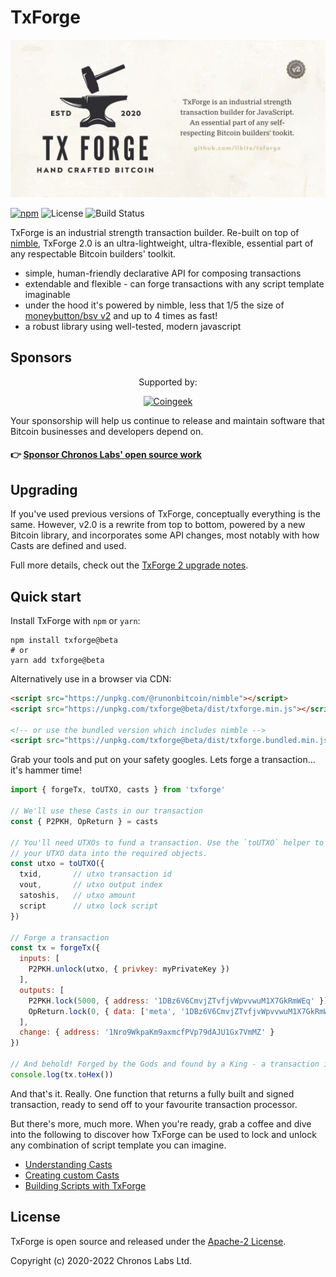 # TxForge

![Industrial strength transaction builder](https://raw.githubusercontent.com/libitx/txforge/v2/media/txforge-poster.jpg)

[![npm](https://img.shields.io/npm/v/txforge/beta?color=informational)](https://www.npmjs.com/package/txforge)
![License](https://img.shields.io/github/license/libitx/txforge?color=informational)
![Build Status](https://img.shields.io/github/workflow/status/libitx/txforge/Node.js%20CI/v2)


TxForge is an industrial strength transaction builder. Re-built on top of [nimble](https://github.com/runonbitcoin/nimble), TxForge 2.0 is an ultra-lightweight, ultra-flexible, essential part of any respectable Bitcoin builders' toolkit.

- simple, human-friendly declarative API for composing transactions
- extendable and flexible - can forge transactions with any script template imaginable
- under the hood it's powered by nimble, less that 1/5 the size of [moneybutton/bsv v2](https://github.com/moneybutton/bsv) and up to 4 times as fast!
- a robust library using well-tested, modern javascript

## Sponsors

<p align="center">Supported by:</p>
<p align="center">
  <a href="https://coingeek.com" target="_blank" rel="noopener noreferrer">
    <img src="https://www.chronoslabs.net/img/badges/coingeek.png" width="180" alt="Coingeek">
  </a>
</p>

Your sponsorship will help us continue to release and maintain software that Bitcoin businesses and developers depend on.

#### 👉 [Sponsor Chronos Labs' open source work](https://www.chronoslabs.net/sponsor/)

## Upgrading

If you've used previous versions of TxForge, conceptually everything is the same. However, v2.0 is a rewrite from top to bottom, powered by a new Bitcoin library, and incorporates some API changes, most notably with how Casts are defined and used.

Full more details, check out the [TxForge 2 upgrade notes](https://github.com/libitx/txforge/wiki/Installing-and-upgrading-TxForge#txforge-2-upgrade-notes).

## Quick start

Install TxForge with `npm` or `yarn`:

```shell
npm install txforge@beta
# or
yarn add txforge@beta
```

Alternatively use in a browser via CDN:

```html
<script src="https://unpkg.com/@runonbitcoin/nimble"></script>
<script src="https://unpkg.com/txforge@beta/dist/txforge.min.js"></script>

<!-- or use the bundled version which includes nimble -->
<script src="https://unpkg.com/txforge@beta/dist/txforge.bundled.min.js"></script>
```

Grab your tools and put on your safety googles. Lets forge a transaction... it's hammer time!

```js
import { forgeTx, toUTXO, casts } from 'txforge'

// We'll use these Casts in our transaction
const { P2PKH, OpReturn } = casts

// You'll need UTXOs to fund a transaction. Use the `toUTXO` helper to turn
// your UTXO data into the required objects.
const utxo = toUTXO({
  txid,       // utxo transaction id
  vout,       // utxo output index
  satoshis,   // utxo amount
  script      // utxo lock script
})

// Forge a transaction
const tx = forgeTx({
  inputs: [
    P2PKH.unlock(utxo, { privkey: myPrivateKey })
  ],
  outputs: [
    P2PKH.lock(5000, { address: '1DBz6V6CmvjZTvfjvWpvvwuM1X7GkRmWEq' }),
    OpReturn.lock(0, { data: ['meta', '1DBz6V6CmvjZTvfjvWpvvwuM1X7GkRmWEq', txid] })
  ],
  change: { address: '1Nro9WkpaKm9axmcfPVp79dAJU1Gx7VmMZ' }
})

// And behold! Forged by the Gods and found by a King - a transaction is born.
console.log(tx.toHex())
```

And that's it. Really. One function that returns a fully built and signed transaction, ready to send off to your favourite transaction processor.

But there's more, much more. When you're ready, grab a coffee and dive into the following to discover how TxForge can be used to lock and unlock any combination of script template you can imagine.

- [Understanding Casts](https://github.com/libitx/txforge/wiki/Understanding-Casts)
- [Creating custom Casts](https://github.com/libitx/txforge/wiki/Creating-custom-Casts)
- [Building Scripts with TxForge](https://github.com/libitx/txforge/wiki/Building-scripts-with-the-Tape-API)

## License

TxForge is open source and released under the [Apache-2 License](https://github.com/libitx/txforge/blob/master/LICENSE).

Copyright (c) 2020-2022 Chronos Labs Ltd.
